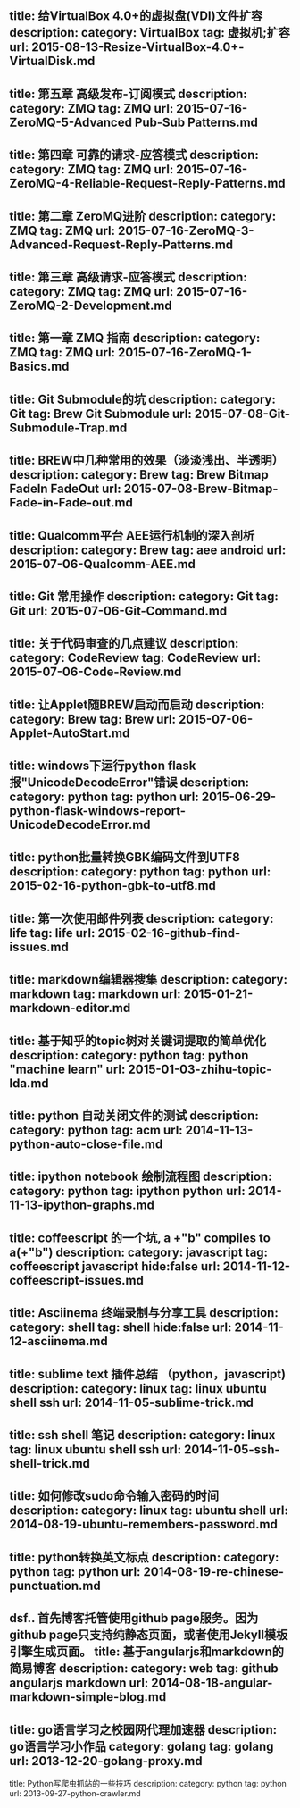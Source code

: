 title: 给VirtualBox 4.0+的虚拟盘(VDI)文件扩容
description:
category: VirtualBox
tag: 虚拟机;扩容
url: 2015-08-13-Resize-VirtualBox-4.0+-VirtualDisk.md
-------
title: 第五章 高级发布-订阅模式
description:
category: ZMQ
tag: ZMQ
url: 2015-07-16-ZeroMQ-5-Advanced Pub-Sub Patterns.md
-------
title: 第四章 可靠的请求-应答模式
description:
category: ZMQ
tag: ZMQ
url: 2015-07-16-ZeroMQ-4-Reliable-Request-Reply-Patterns.md
-------
title: 第二章 ZeroMQ进阶
description:
category: ZMQ
tag: ZMQ
url: 2015-07-16-ZeroMQ-3-Advanced-Request-Reply-Patterns.md
-------
title: 第三章 高级请求-应答模式
description:
category: ZMQ
tag: ZMQ
url: 2015-07-16-ZeroMQ-2-Development.md
-------
title: 第一章 ZMQ 指南
description:
category: ZMQ
tag: ZMQ
url: 2015-07-16-ZeroMQ-1-Basics.md
-------
title: Git Submodule的坑
description:
category: Git
tag: Brew Git Submodule
url: 2015-07-08-Git-Submodule-Trap.md
-------
title: BREW中几种常用的效果（淡淡浅出、半透明）
description:
category: Brew
tag: Brew Bitmap FadeIn FadeOut
url: 2015-07-08-Brew-Bitmap-Fade-in-Fade-out.md
-------
title: Qualcomm平台 AEE运行机制的深入剖析
description:
category: Brew
tag: aee android
url: 2015-07-06-Qualcomm-AEE.md
-------
title: Git 常用操作
description:
category: Git
tag: Git
url: 2015-07-06-Git-Command.md
-------
title: 关于代码审查的几点建议
description:
category: CodeReview
tag: CodeReview
url: 2015-07-06-Code-Review.md
-------
title: 让Applet随BREW启动而启动
description:
category: Brew
tag: Brew
url: 2015-07-06-Applet-AutoStart.md
-------
title: windows下运行python flask报"UnicodeDecodeError"错误
description:
category: python
tag: python
url: 2015-06-29-python-flask-windows-report-UnicodeDecodeError.md
-------
title: python批量转换GBK编码文件到UTF8
description:
category: python
tag: python
url: 2015-02-16-python-gbk-to-utf8.md
-------
title: 第一次使用邮件列表
description:
category: life
tag: life
url: 2015-02-16-github-find-issues.md
-------
title: markdown编辑器搜集
description: 
category: markdown
tag: markdown
url: 2015-01-21-markdown-editor.md
-------
title: 基于知乎的topic树对关键词提取的简单优化
description: 
category: python 
tag: python "machine learn"
url: 2015-01-03-zhihu-topic-lda.md
-------
title: python 自动关闭文件的测试
description: 
category: python
tag: acm
url: 2014-11-13-python-auto-close-file.md
-------
title: ipython notebook 绘制流程图
description: 
category: python
tag: ipython python
url: 2014-11-13-ipython-graphs.md
-------
title: coffeescript 的一个坑, a +"b" compiles to a(+"b") 
description: 
category: javascript
tag: coffeescript javascript
hide:false
url: 2014-11-12-coffeescript-issues.md
-------
title: Asciinema 终端录制与分享工具
description: 
category: shell 
tag: shell
hide:false
url: 2014-11-12-asciinema.md
-------
title: sublime text 插件总结 （python，javascript)
description: 
category: linux
tag: linux ubuntu shell ssh
url: 2014-11-05-sublime-trick.md
-------
title: ssh shell 笔记
description: 
category: linux
tag: linux ubuntu shell ssh
url: 2014-11-05-ssh-shell-trick.md
-------
title: 如何修改sudo命令输入密码的时间
description: 
category: linux
tag: ubuntu shell
url: 2014-08-19-ubuntu-remembers-password.md
-------
title: python转换英文标点
description: 
category: python
tag: python
url: 2014-08-19-re-chinese-punctuation.md
-------
dsf.. 首先博客托管使用github page服务。因为github page只支持纯静态页面，或者使用Jekyll模板引擎生成页面。
title: 基于angularjs和markdown的简易博客
description: 
category: web
tag: github angularjs markdown
url: 2014-08-18-angular-markdown-simple-blog.md
-------
title: go语言学习之校园网代理加速器
description: go语言学习小作品
category: golang
tag: golang
url: 2013-12-20-golang-proxy.md
-------
title: Python写爬虫抓站的一些技巧
description: 
category: python
tag: python
url: 2013-09-27-python-crawler.md